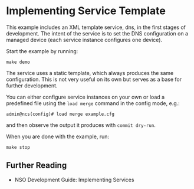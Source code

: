 Implementing Service Template
=============================

This example includes an XML template service, dns, in the first stages
of development. The intent of the service is to set the DNS configuration
on a managed device (each service instance configures one device).

Start the example by running:

    make demo

The service uses a static template, which always produces the same
configuration. This is not very useful on its own but serves as a base for
further development.

You can either configure service instances on your own or load a predefined
file using the `load merge` command in the config mode, e.g.:

    admin@ncs(config)# load merge example.cfg

and then observe the output it produces with `commit dry-run`.

When you are done with the example, run:

    make stop

Further Reading
---------------

+ NSO Development Guide: Implementing Services
